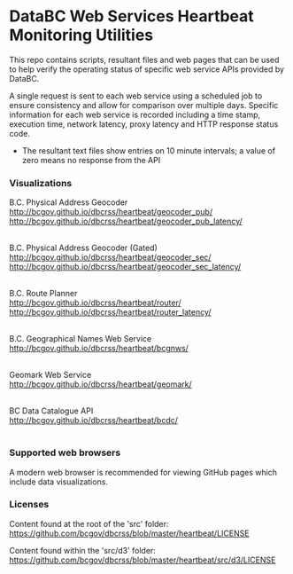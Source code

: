 # DataBC Web Services Heartbeat Monitoring Utilities

This repo contains scripts, resultant files and web pages that can be used to help verify the operating status of specific web service APIs provided by DataBC. 

A single request is sent to each web service using a scheduled job to ensure consistency and allow for comparison over multiple days. Specific information for each web service is recorded including a time stamp, execution time, network latency, proxy latency and HTTP response status code.

* The resultant text files show entries on 10 minute intervals; a value of zero means no response from the API


### Visualizations

B.C. Physical Address Geocoder<br/>
http://bcgov.github.io/dbcrss/heartbeat/geocoder_pub/  <br/>
http://bcgov.github.io/dbcrss/heartbeat/geocoder_pub_latency/  <br/><br/>

B.C. Physical Address Geocoder (Gated)<br/>
http://bcgov.github.io/dbcrss/heartbeat/geocoder_sec/  <br/>
http://bcgov.github.io/dbcrss/heartbeat/geocoder_sec_latency/  <br/><br/>

B.C. Route Planner<br/>
http://bcgov.github.io/dbcrss/heartbeat/router/  <br/>
http://bcgov.github.io/dbcrss/heartbeat/router_latency/  <br/><br/>

B.C. Geographical Names Web Service<br/>
http://bcgov.github.io/dbcrss/heartbeat/bcgnws/  <br/><br/>

Geomark Web Service<br/>
http://bcgov.github.io/dbcrss/heartbeat/geomark/  <br/><br>

BC Data Catalogue API<br/>
http://bcgov.github.io/dbcrss/heartbeat/bcdc/  <br/><br>


### Supported web browsers

A modern web browser is recommended for viewing GitHub pages which include data visualizations.


### Licenses

Content found at the root of the 'src' folder:  <br/>
https://github.com/bcgov/dbcrss/blob/master/heartbeat/LICENSE  <br/>

Content found within the 'src/d3' folder:  <br/>
https://github.com/bcgov/dbcrss/blob/master/heartbeat/src/d3/LICENSE  <br/>
